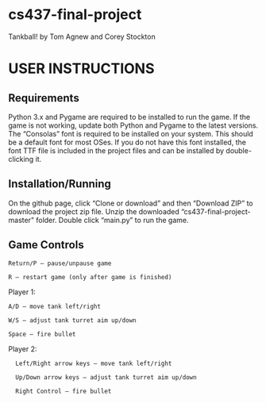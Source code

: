 # cs437-final-project
Tankball! by Tom Agnew and Corey Stockton

# USER INSTRUCTIONS
## Requirements

Python 3.x and Pygame are required to be installed to run the game. If the game is not working, update both Python and Pygame to the latest versions. The “Consolas” font is required to be installed on your system. This should be a default font for most OSes. If you do not have this font installed, the font TTF file is included in the project files and can be installed by double-clicking it.

## Installation/Running

On the github page, click “Clone or download” and then “Download ZIP” to download the project zip file. Unzip the downloaded “cs437-final-project-master” folder. Double click “main.py” to run the game.

## Game Controls

    Return/P – pause/unpause game
    
	R – restart game (only after game is finished)

  Player 1:
  
  	A/D – move tank left/right
    
  	W/S – adjust tank turret aim up/down
    
  	Space – fire bullet
	
  Player 2:
  
	  Left/Right arrow keys – move tank left/right
    
	  Up/Down arrow keys – adjust tank turret aim up/down
    
	  Right Control – fire bullet
